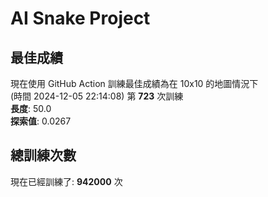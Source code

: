 
# AI Snake Project

## **最佳成績**





































































































































































































































































現在使用 GitHub Action 訓練最佳成績為在 10x10 的地圖情況下  
(時間 2024-12-05 22:14:08) 第 **723** 次訓練  
**長度**: 50.0  
**探索值**: 0.0267











































































































































































































































































































































































































































































































































## 總訓練次數
現在已經訓練了: **942000** 次
